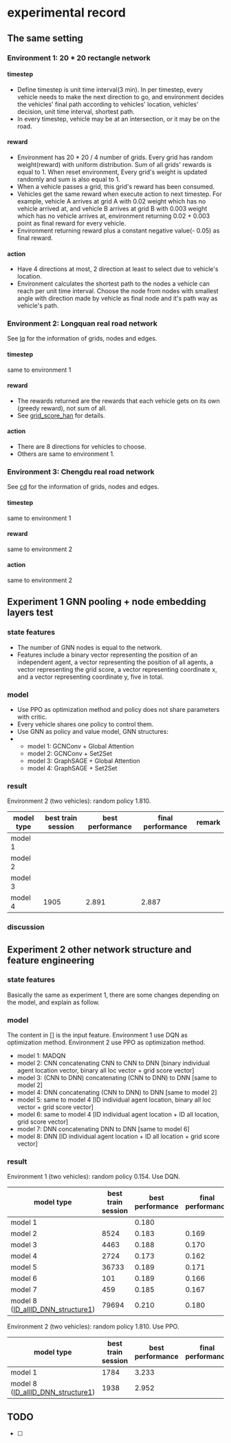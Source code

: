 # experimental record



## The same setting



### Environment 1: 20 * 20 rectangle network

#### timestep

- Define timestep is unit time interval(3 min). In per timestep, every vehicle needs to make the next direction to go, and environment decides the vehicles' final path according to vehicles' location, vehicles' decision, unit time interval, shortest path.
- In every timestep, vehicle may be at an intersection, or it may be on the road.

#### reward

- Environment has 20 * 20 / 4 number of grids. Every grid has random weight(reward) with uniform distribution. Sum of all grids' rewards is equal to 1. When reset environment, Every grid's weight is updated randomly and sum is also equal to 1.
- When a vehicle passes a grid, this grid's reward has been consumed.
- Vehicles get the same reward when execute action to next timestep. For example, vehicle A arrives at grid A with 0.02 weight which has no vehicle arrived at, and vehicle B arrives at grid B with 0.003 weight which has no vehicle arrives at, environment returning 0.02 + 0.003 point as final reward for every vehicle.
- Environment returning reward plus a constant negative value(- 0.05) as final reward.

#### action

- Have 4 directions at most, 2 direction at least to select due to vehicle's location.
- Environment calculates the shortest path to the nodes a vehicle can reach per unit time interval. Choose the node from nodes with smallest angle with direction made by vehicle as final node and it's path way as vehicle's path.



### Environment 2: Longquan real road network

See [lq](../grid_score_base_project/lq_network_data/node_base_features/) for the information of grids, nodes and edges.

#### timestep

same to environment 1

#### reward

- The rewards returned are the rewards that each vehicle gets on its own (greedy reward), not sum of all.
- See [grid_score_han](./grid_score_han.pdf) for details.

#### action

- There are 8 directions for vehicles to choose.
- Others are same to environment 1.



### Environment 3: Chengdu real road network

See [cd](../grid_score_base_project/cd_network_data/) for the information of grids, nodes and edges.

#### timestep

same to environment 1

#### reward

same to environment 2

#### action

same to environment 2



## Experiment 1 GNN pooling + node embedding layers test



### state features

- The number of GNN nodes is equal to the network. 
- Features include a binary vector representing the position of an independent agent, a vector representing the position of all agents, a vector representing the grid score,  a vector representing coordinate x, and a vector representing coordinate y, five in total. 



### model

- Use PPO as optimization method and policy does not share parameters with critic.
- Every vehicle shares one policy to control them.
- Use GNN as policy and value model, GNN structures:
- - model 1: GCNConv + Global Attention
  - model 2: GCNConv + Set2Set
  - model 3: GraphSAGE + Global Attention
  - model 4: GraphSAGE + Set2Set



### result

Environment 2 (two vehicles): random policy 1.810. 

| model type | best train session | best performance | final performance | remark |
| ---------- | ------------------ | ---------------- | ----------------- | ------ |
| model 1    |                    |                  |                   |        |
| model 2    |                    |                  |                   |        |
| model 3    |                    |                  |                   |        |
| model 4    | 1905               | 2.891            | 2.887             |        |



### discussion



## Experiment 2 other network structure and feature engineering



### state features

Basically the same as experiment 1, there are some changes depending on the model, and explain as follow.



### model

The content in [] is the input feature. Environment 1 use DQN as optimization method. Environment 2 use PPO as optimization method. 

- model 1: MADQN
- model 2: CNN concatenating CNN to CNN to DNN [binary individual agent location vector, binary all loc vector + grid score vector]
- model 3: (CNN to DNN) concatenating (CNN to DNN) to DNN [same to model 2]
- model 4: DNN concatenating  (CNN to DNN) to DNN [same to model 2]
- model 5: same to model 4 [ID individual agent location, binary all loc vector + grid score vector]
- model 6: same to model 4 [ID individual agent location + ID all location, grid score vector]
- model 7: DNN concatenating DNN to DNN [same to model 6]
- model 8: DNN [ID individual agent location + ID all location + grid score vector]



### result

Environment 1 (two vehicles): random policy 0.154. Use DQN. 

| model type                                                   | best train session | best performance | final performance | remark      |
| ------------------------------------------------------------ | ------------------ | ---------------- | ----------------- | ----------- |
| model 1                                                      |                    | 0.180            |                   |             |
| model 2                                                      | 8524               | 0.183            | 0.169             |             |
| model 3                                                      | 4463               | 0.188            | 0.170             |             |
| model 4                                                      | 2724               | 0.173            | 0.162             |             |
| model 5                                                      | 36733              | 0.189            | 0.171             |             |
| model 6                                                      | 101                | 0.189            | 0.166             | instability |
| model 7                                                      | 459                | 0.185            | 0.167             | instability |
| model 8 ([ID_allID_DNN_structure1](../grid_score_base_rectangular_network_project/multi_agent_dispatching/common_utils/model.py)) | 79694              | 0.210            | 0.180             |             |

Environment 2 (two vehicles): random policy 1.810. Use PPO. 

| model type                                                   | best train session | best performance | final performance | remark |
| ------------------------------------------------------------ | ------------------ | ---------------- | ----------------- | ------ |
| model 1                                                      | 1784               | 3.233            |                   |        |
| model 8 ([ID_allID_DNN_structure1](../grid_score_base_project/multi_agent_dispatching/MACPPO/model.py)) | 1938               | 2.952            |                   |        |



## TODO

- [ ] 
